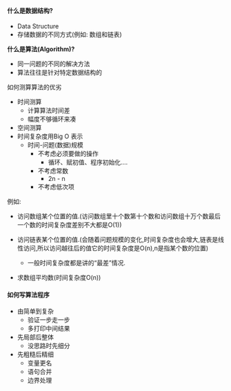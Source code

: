 #### **什么是数据结构?**

+ Data Structure
+ 存储数据的不同方式(例如: 数组和链表)

**什么是算法(Algorithm)?**

+ 同一问题的不同的解决方法
+ 算法往往是针对特定数据结构的

如何测算算法的优劣

+ 时间测算
  + 计算算法时间差
  + 幅度不够循环来凑
+ 空间测算
+ 时间复杂度用Big O 表示
  + 时间-问题(数据)规模
    + 不考虑必须要做的操作
      + 循环、赋初值、程序初始化....
    + 不考虑常数
      + 2n - n
    + 不考虑低次项

例如:

+ 访问数组某个位置的值.(访问数组里十个数第十个数和访问数组十万个数最后一个数的时间复杂度差别不大都是O(1))
+ 访问链表某个位置的值.(会随着问题规模的变化,时间复杂度也会增大,链表是线性访问,所以访问越往后的值它的时间复杂度是O(n),n是指某个数的位置)
  + 一般时间复杂度都是讲的“最差”情况.

+ 求数组平均数(时间复杂度O(n))

#### 如何写算法程序

+ 由简单到复杂
  + 验证一步走一步
  + 多打印中间结果
+ 先局部后整体
  + 没思路时先细分
+ 先粗糙后精细
  + 变量更名
  + 语句合并
  + 边界处理

